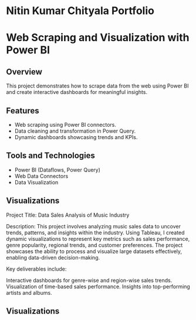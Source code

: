 # Nitin Kumar Chityala Portfolio

# Web Scraping and Visualization with Power BI  

## Overview  
This project demonstrates how to scrape data from the web using Power BI and create interactive dashboards for meaningful insights.  

## Features  
- Web scraping using Power BI connectors.  
- Data cleaning and transformation in Power Query.  
- Dynamic dashboards showcasing trends and KPIs.  

## Tools and Technologies  
- Power BI (Dataflows, Power Query)  
- Web Data Connectors  
- Data Visualization  

## Visualizations  


Project Title: Data Sales Analysis of Music Industry

Description:
This project involves analyzing music sales data to uncover trends, patterns, and insights within the industry. Using Tableau, I created dynamic visualizations to represent key metrics such as sales performance, genre popularity, regional trends, and customer preferences. The project showcases the ability to process and visualize large datasets effectively, enabling data-driven decision-making.

Key deliverables include:

Interactive dashboards for genre-wise and region-wise sales trends.
Visualization of time-based sales performance.
Insights into top-performing artists and albums.

## Visualizations







